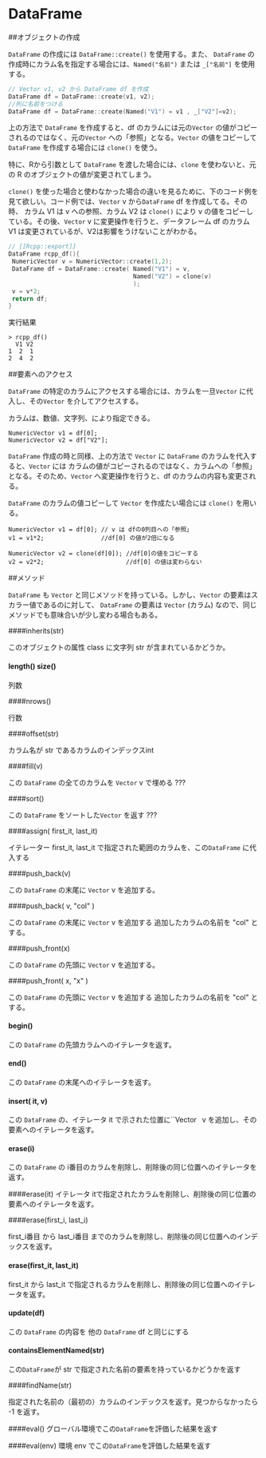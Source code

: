 # DataFrame

##オブジェクトの作成

`DataFrame` の作成には `DataFrame::create()` を使用する。また、
`DataFrame` の作成時にカラム名を指定する場合には、`Named("名前")` または `_["名前"]` を使用する。


```cpp
// Vector v1, v2 から DataFrame df を作成
DataFrame df = DataFrame::create(v1, v2); 
//列に名前をつける
DataFrame df = DataFrame::create(Named("V1") = v1 , _["V2"]=v2); 
```
上の方法で `DataFrame` を作成すると、df のカラムには元の`Vector` の値がコピーされるのではなく、元の`Vector` への「参照」となる。`Vector` の値をコピーして`DataFrame` を作成する場合には `clone()` を使う。

特に、Rから引数として `DataFrame` を渡した場合には、`clone` を使わないと、元の R のオブジェクトの値が変更されてしまう。

`clone()` を使った場合と使わなかった場合の違いを見るために、下のコード例を見て欲しい。コード例では、`Vector`  v から`DataFrame`  df を作成してる。その時、
カラム V1 は v への参照、カラム V2 は `clone()` により v の値をコピーしている。その後、`Vector`  v に変更操作を行うと、データフレーム df のカラム V1 は変更されているが、V2は影響をうけないことがわかる。

 ```cpp
// [[Rcpp::export]]
DataFrame rcpp_df(){
  NumericVector v = NumericVector::create(1,2);
  DataFrame df = DataFrame::create( Named("V1") = v,
                                    Named("V2") = clone(v)
                                    );
  v = v*2;
  return df;
}
```
実行結果

```
> rcpp_df()
  V1 V2
1  2  1
2  4  2
```


##要素へのアクセス


`DataFrame` の特定のカラムにアクセスする場合には、カラムを一旦`Vector` に代入し、その`Vector` を介してアクセスする。

カラムは、数値、文字列、により指定できる。

```
NumericVector v1 = df[0];
NumericVector v2 = df["V2"];
```

`DataFrame` 作成の時と同様、上の方法で `Vector` に `DataFrame` のカラムを代入すると、`Vector` には カラムの値がコピーされるのではなく、カラムへの「参照」となる。そのため、`Vector` へ変更操作を行うと、df のカラムの内容も変更される。



`DataFrame` のカラムの値コピーして `Vector` を作成たい場合には `clone()` を用いる。

```
NumericVector v1 = df[0]; // v は dfの0列目への「参照」
v1 = v1*2;                //df[0] の値が2倍になる

NumericVector v2 = clone(df[0]); //df[0]の値をコピーする
v2 = v2*2;                       //df[0] の値は変わらない
```


##メソッド

`DataFrame` も `Vector` と同じメソッドを持っている。しかし、`Vector` の要素はスカラー値であるのに対して、 `DataFrame` の要素は `Vector` (カラム) なので、同じメソッドでも意味合いが少し変わる場合もある。

####inherits(str)

このオブジェクトの属性 class に文字列 str が含まれているかどうか。

#### length() size()

列数


####nrows()

行数


####offset(str)

カラム名が str であるカラムのインデックスint

####fill(v)

この `DataFrame` の全てのカラムを `Vector`  v で埋める ???


####sort()

この `DataFrame` をソートした`Vector` を返す ???


####assign( first_it, last_it)

イテレーター first_it, last_it で指定された範囲のカラムを、この`DataFrame` に代入する

####push_back(v)

この `DataFrame`  の末尾に `Vector` v を追加する。

####push_back( v, "col" )

この `DataFrame`  の末尾に `Vector` v を追加する
追加したカラムの名前を "col" とする。

####push_front(x)

この `DataFrame`  の先頭に `Vector` v を追加する。


####push_front( x, "x" )

この `DataFrame`  の先頭に `Vector` v を追加する
追加したカラムの名前を "col" とする。

#### begin()

この `DataFrame` の先頭カラムへのイテレータを返す。

#### end()

この `DataFrame` の末尾へのイテレータを返す。

#### insert( it, v)

この `DataFrame` の、イテレータ it で示された位置に``Vector` ` v を追加し、その要素へのイテレータを返す。

#### erase(i)

この `DataFrame` の i番目のカラムを削除し、削除後の同じ位置へのイテレータを返す。

####erase(it)
イテレータ itで指定されたカラムを削除し、削除後の同じ位置の要素へのイテレータを返す。

####erase(first_i, last_i)

first_i番目 から last_i番目 までのカラムを削除し、削除後の同じ位置へのインデックスを返す。


#### erase(first_it, last_it)

first_it から last_it で指定されるカラムを削除し、削除後の同じ位置へのイテレータを返す。

#### update(df)

この `DataFrame` の内容を 他の `DataFrame`  df と同じにする

#### containsElementNamed(str)

この`DataFrame`が str で指定された名前の要素を持っているかどうかを返す

####findName(str)

指定された名前の（最初の）カラムのインデックスを返す。見つからなかったら -1 を返す。

####eval()
グローバル環境でこの`DataFrame`を評価した結果を返す

####eval(env)
環境 env でこの`DataFrame`を評価した結果を返す
